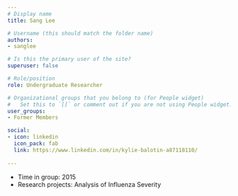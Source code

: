 ```yaml
---
# Display name
title: Sang Lee

# Username (this should match the folder name)
authors:
- sanglee

# Is this the primary user of the site?
superuser: false

# Role/position
role: Undergraduate Researcher

# Organizational groups that you belong to (for People widget)
#   Set this to `[]` or comment out if you are not using People widget.
user_groups:
- Former Members

social:
- icon: linkedin
  icon_pack: fab
  link: https://www.linkedin.com/in/kylie-balotin-a87118110/
  
---
```



* Time in group: 2015
* Research projects: Analysis of Influenza Severity
